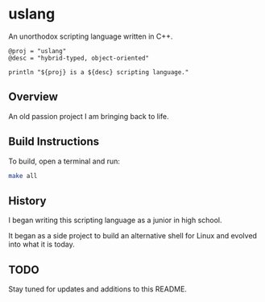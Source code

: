 # uslang

An unorthodox scripting language written in C++.

```uslang
@proj = "uslang"
@desc = "hybrid-typed, object-oriented"

println "${proj} is a ${desc} scripting language."
```

## Overview

An old passion project I am bringing back to life.

## Build Instructions

To build, open a terminal and run:

```bash
make all
```

## History

I began writing this scripting language as a junior in high school.

It began as a side project to build an alternative shell for Linux and evolved into what it is today.

## TODO

Stay tuned for updates and additions to this README.
